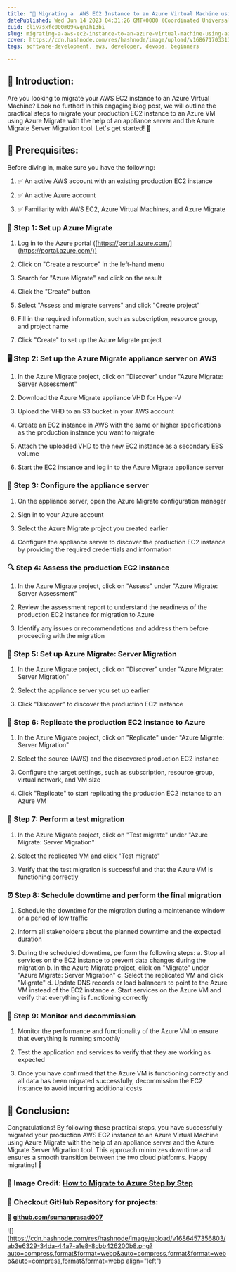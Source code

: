 ```yaml
---
title: "🚀 Migrating a  AWS EC2 Instance to an Azure Virtual Machine using Azure Migrate: A Step-by-Step Guide"
datePublished: Wed Jun 14 2023 04:31:26 GMT+0000 (Coordinated Universal Time)
cuid: cliv7sxfc000m09kvgn1h13bi
slug: migrating-a-aws-ec2-instance-to-an-azure-virtual-machine-using-azure-migrate-a-step-by-step-guide
cover: https://cdn.hashnode.com/res/hashnode/image/upload/v1686717033132/77b3d4a1-6af3-44f2-b03b-3bb1c3336e46.jpeg
tags: software-development, aws, developer, devops, beginners

---
```


## 📍 Introduction:

Are you looking to migrate your AWS EC2 instance to an Azure Virtual Machine? Look no further! In this engaging blog post, we will outline the practical steps to migrate your production EC2 instance to an Azure VM using Azure Migrate with the help of an appliance server and the Azure Migrate Server Migration tool. Let's get started! 🎉

## 📍 Prerequisites:

Before diving in, make sure you have the following:

1. ✅ An active AWS account with an existing production EC2 instance
    
2. ✅ An active Azure account
    
3. ✅ Familiarity with AWS EC2, Azure Virtual Machines, and Azure Migrate
    

### 🔧 Step 1: Set up Azure Migrate

1. Log in to the Azure portal ([https://portal.azure.com/](https://portal.azure.com/))
    
2. Click on "Create a resource" in the left-hand menu
    
3. Search for "Azure Migrate" and click on the result
    
4. Click the "Create" button
    
5. Select "Assess and migrate servers" and click "Create project"
    
6. Fill in the required information, such as subscription, resource group, and project name
    
7. Click "Create" to set up the Azure Migrate project
    

### 🖥️ Step 2: Set up the Azure Migrate appliance server on AWS

1. In the Azure Migrate project, click on "Discover" under "Azure Migrate: Server Assessment"
    
2. Download the Azure Migrate appliance VHD for Hyper-V
    
3. Upload the VHD to an S3 bucket in your AWS account
    
4. Create an EC2 instance in AWS with the same or higher specifications as the production instance you want to migrate
    
5. Attach the uploaded VHD to the new EC2 instance as a secondary EBS volume
    
6. Start the EC2 instance and log in to the Azure Migrate appliance server
    

### 🔧 Step 3: Configure the appliance server

1. On the appliance server, open the Azure Migrate configuration manager
    
2. Sign in to your Azure account
    
3. Select the Azure Migrate project you created earlier
    
4. Configure the appliance server to discover the production EC2 instance by providing the required credentials and information
    

### 🔍 Step 4: Assess the production EC2 instance

1. In the Azure Migrate project, click on "Assess" under "Azure Migrate: Server Assessment"
    
2. Review the assessment report to understand the readiness of the production EC2 instance for migration to Azure
    
3. Identify any issues or recommendations and address them before proceeding with the migration
    

### 🔄 Step 5: Set up Azure Migrate: Server Migration

1. In the Azure Migrate project, click on "Discover" under "Azure Migrate: Server Migration"
    
2. Select the appliance server you set up earlier
    
3. Click "Discover" to discover the production EC2 instance
    

### 🚚 Step 6: Replicate the production EC2 instance to Azure

1. In the Azure Migrate project, click on "Replicate" under "Azure Migrate: Server Migration"
    
2. Select the source (AWS) and the discovered production EC2 instance
    
3. Configure the target settings, such as subscription, resource group, virtual network, and VM size
    
4. Click "Replicate" to start replicating the production EC2 instance to an Azure VM
    

### 🧪 Step 7: Perform a test migration

1. In the Azure Migrate project, click on "Test migrate" under "Azure Migrate: Server Migration"
    
2. Select the replicated VM and click "Test migrate"
    
3. Verify that the test migration is successful and that the Azure VM is functioning correctly
    

### ⏰ Step 8: Schedule downtime and perform the final migration

1. Schedule the downtime for the migration during a maintenance window or a period of low traffic
    
2. Inform all stakeholders about the planned downtime and the expected duration
    
3. During the scheduled downtime, perform the following steps: a. Stop all services on the EC2 instance to prevent data changes during the migration b. In the Azure Migrate project, click on "Migrate" under "Azure Migrate: Server Migration" c. Select the replicated VM and click "Migrate" d. Update DNS records or load balancers to point to the Azure VM instead of the EC2 instance e. Start services on the Azure VM and verify that everything is functioning correctly
    

### 🔎 Step 9: Monitor and decommission

1. Monitor the performance and functionality of the Azure VM to ensure that everything is running smoothly
    
2. Test the application and services to verify that they are working as expected
    
3. Once you have confirmed that the Azure VM is functioning correctly and all data has been migrated successfully, decommission the EC2 instance to avoid incurring additional costs
    

## 🎉 Conclusion:

Congratulations! By following these practical steps, you have successfully migrated your production AWS EC2 instance to an Azure Virtual Machine using Azure Migrate with the help of an appliance server and the Azure Migrate Server Migration tool. This approach minimizes downtime and ensures a smooth transition between the two cloud platforms. Happy migrating! 🚀

### 📢 Image Credit: [How to Migrate to Azure Step by Step](https://www.google.com/url?sa=i&url=https%3A%2F%2Fwww.youtube.com%2Fwatch%3Fv%3DGQ7EF5DoKCA&psig=AOvVaw1OZqX9gGF2Fka3wR36FsMu&ust=1686797787633000&source=images&cd=vfe&ved=0CBMQjhxqFwoTCLj8hMzhwf8CFQAAAAAdAAAAABAE)

### **🔹 Checkout GitHub Repository for projects:**

**🔗** [**github.com/sumanprasad007**](http://github.com/sumanprasad007)

![](https://cdn.hashnode.com/res/hashnode/image/upload/v1686457356803/ab3e6329-34da-44a7-a1e8-8cbb426200b8.png?auto=compress,format&format=webp&auto=compress,format&format=webp&auto=compress,format&format=webp align="left")